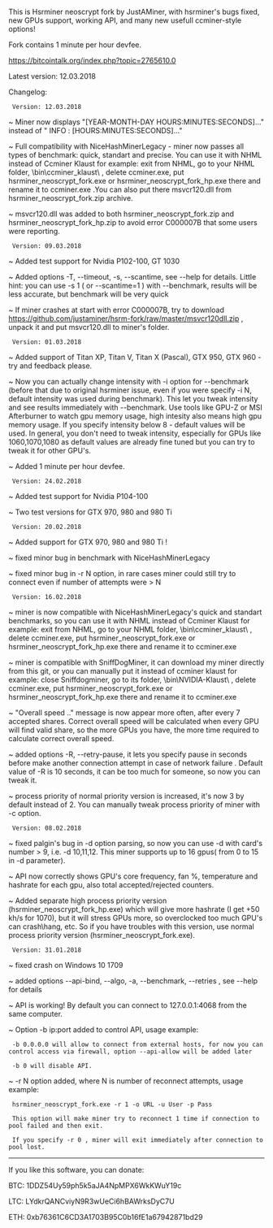 This is Hsrminer neoscrypt fork by JustAMiner, with hsrminer's bugs fixed, new GPUs support, working API, and many new usefull ccminer-style options!

Fork contains 1 minute per hour devfee.

https://bitcointalk.org/index.php?topic=2765610.0

Latest version: 12.03.2018

Changelog:

     Version: 12.03.2018

~  Miner now displays "[YEAR-MONTH-DAY HOURS:MINUTES:SECONDS]..." instead of " INFO : [HOURS:MINUTES:SECONDS]..."

~  Full compatibility with NiceHashMinerLegacy - miner now passes all types of benchmark: quick, standart and precise.
   You can use it with NHML instead of Ccminer Klaust for example: exit from NHML, go to your NHML folder, \bin\ccminer_klaust\ , delete ccminer.exe, 
   put hsrminer_neoscrypt_fork.exe or hsrminer_neoscrypt_fork_hp.exe there and rename it to ccminer.exe .You can also put there msvcr120.dll from
   hsrminer_neoscrypt_fork.zip archive.

~  msvcr120.dll was added to both hsrminer_neoscrypt_fork.zip and hsrminer_neoscrypt_fork_hp.zip to avoid error C000007B that some users were reporting.


     Version: 09.03.2018

~  Added test support for Nvidia P102-100, GT 1030

~  Added options -T, --timeout, -s, --scantime, see --help for details. Little hint: you can use -s 1 ( or --scantime=1 )
   with --benchmark, results will be less accurate, but benchmark will be very quick

~  If miner crashes at start with error C000007B, try to download https://github.com/justaminer/hsrm-fork/raw/master/msvcr120dll.zip ,
   unpack it and put msvcr120.dll to miner's folder.


     Version: 01.03.2018

~  Added support of Titan XP, Titan V, Titan X (Pascal), GTX 950, GTX 960 - try and feedback please.

~  Now you can actually change intensity with -i option for --benchmark (before that due to original hsrminer issue, even if you were specify -i N, default intensity was used
   during benchmark). This let you tweak intensity and see results immediately with --benchmark. Use tools like GPU-Z or MSI Afterburner to watch gpu memory usage, 
   high intesity also means high gpu memory usage. If you specify intensity below 8 - default values will be used. 
   In general, you don't need to tweak intensity, especially for GPUs like 1060,1070,1080 as default values are already fine tuned but you can try to tweak it
   for other GPU's.
  
~  Added 1 minute per hour devfee.


     Version: 24.02.2018

~    Added test support for Nvidia P104-100

~    Two test versions for GTX 970, 980 and 980 Ti
          
     
     Version: 20.02.2018
     
~    Added support for GTX 970, 980 and 980 Ti !

~    fixed minor bug in benchmark with NiceHashMinerLegacy

~    fixed minor bug in -r N option, in rare cases miner could still try to connect even if number of attempts were > N

     
     Version: 16.02.2018
     
~    miner is now compatible with NiceHashMinerLegacy's quick and standart benchmarks, so you can use it with NHML instead of Ccminer Klaust for example: exit from NHML, go to your NHML folder, \bin\ccminer_klaust\ , delete ccminer.exe, put hsrminer_neoscrypt_fork.exe or  hsrminer_neoscrypt_fork_hp.exe there and rename it to ccminer.exe

~    miner is compatible with SniffDogMiner, it can download my miner directly from this git, or you can manually put it instead of ccminer klaust for example: close Sniffdogminer, go to its folder, \bin\NVIDIA-Klaust\ , delete ccminer.exe, put hsrminer_neoscrypt_fork.exe or  hsrminer_neoscrypt_fork_hp.exe there and rename it to ccminer.exe

~    "Overall speed .." message is now appear more often, after every 7 accepted shares. Correct overall speed will be calculated when every GPU will find valid share, so the more GPUs you have, the more time required to calculate correct overall speed.

~    added options -R, --retry-pause, it lets you specify pause in seconds before make another connection attempt in case of network failure . Default value of -R is 10 seconds, it can be too much for someone, so now you can tweak it.

~    process priority of normal priority version is increased, it's now 3 by default instead of 2. You can manually tweak process priority of miner with -c option.
     
     
     Version: 08.02.2018

~    fixed palgin's bug in -d option parsing, so now you can use -d with card's number > 9, i.e. -d 10,11,12. This miner supports up to 16 gpus( from 0 to 15 in -d parameter).

~    API now correctly shows GPU's core frequency, fan %, temperature and hashrate for each gpu, also total accepted/rejected counters.

~    Added separate high process priority version (hsrminer_neoscrypt_fork_hp.exe) which will give more hashrate (I get +50 kh/s for 1070), but it will stress GPUs more, so overclocked too much GPU's can crash\hang, etc. So if you have troubles with this version, use normal process priority version (hsrminer_neoscrypt_fork.exe).


     Version: 31.01.2018

~    fixed crash on Windows 10 1709

~    added options --api-bind, --algo, -a, --benchmark, --retries , see --help for details

~    API is working! By default you can connect to 127.0.0.1:4068 from the same computer. 

~    Option -b ip:port added to control API, usage example:

     -b 0.0.0.0 will allow to connect from external hosts, for now you can control access via firewall, option --api-allow will be added later
     
     -b 0 will disable API.

~    -r N option added, where N is number of reconnect attempts, usage example:
     
     hsrminer_neoscrypt_fork.exe -r 1 -o URL -u User -p Pass 
     
     This option will make miner try to reconnect 1 time if connection to pool failed and then exit.
    
     If you specify -r 0 , miner will exit immediately after connection to pool lost.
     
     

------------------------------------------   
If you like this software, you can donate:

BTC: 1DDZ54Uy59ph5k5aJA4NpMPX6WkKWuY19c

LTC:  LYdkrQANCviyN9R3wUeCi6hBAWrksDyC7U

ETH: 0xb76361C6CD3A1703B95C0b16fE1a67942871bd29
